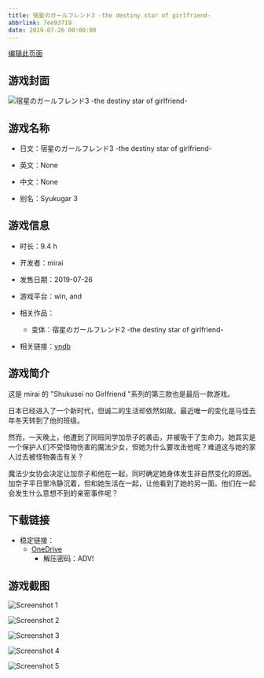 ```yaml
---
title: 宿星のガールフレンド3 -the destiny star of girlfriend-
abbrlink: 7ee93719
date: 2019-07-26 00:00:00
---
```

[编辑此页面](https://github.com/ACG-3/ADV3-source/blob/main/source/_posts/games/%E5%AE%BF%E6%98%9F%E3%81%AE%E3%82%AC%E3%83%BC%E3%83%AB%E3%83%95%E3%83%AC%E3%83%B3%E3%83%893%20-the%20destiny%20star%20of%20girlfriend-.md)

## 游戏封面

![宿星のガールフレンド3 -the destiny star of girlfriend-](https://pan.timero.xyz/onedrive/img_lib_001/%E5%AE%BF%E6%98%9F%E3%81%AE%E3%82%AC%E3%83%BC%E3%83%AB%E3%83%95%E3%83%AC%E3%83%B3%E3%83%893%20-the%20destiny%20star%20of%20girlfriend-_cover.avif)


## 游戏名称

- 日文：宿星のガールフレンド3 -the destiny star of girlfriend-
- 英文：None
- 中文：None

- 别名：Syukugar 3


## 游戏信息

- 时长：9.4 h
- 开发者：mirai
- 发售日期：2019-07-26
- 游戏平台：win, and
- 相关作品：
   - 变体：宿星のガールフレンド2 -the destiny star of girlfriend-

- 相关链接：[vndb](https://vndb.org/v23772)


## 游戏简介

这是 mirai 的 "Shukusei no Girlfriend "系列的第三款也是最后一款游戏。

日本已经进入了一个新时代，但诚二的生活却依然如故。最近唯一的变化是马佳去年冬天转到了他的班级。

然而，一天晚上，他遭到了同班同学加奈子的袭击，并被吸干了生命力。她其实是一个保护人们不受怪物伤害的魔法少女，但她为什么要攻击他呢？难道这与她的家人过去被怪物袭击有关？

魔法少女协会决定让加奈子和他在一起，同时确定她身体发生非自然变化的原因。加奈子平日里冷静沉着，但和她生活在一起，让他看到了她的另一面。他们在一起会发生什么意想不到的亲密事件呢？




## 下载链接

- 稳定链接：
    - [OneDrive](https://pan.timero.xyz/onedrive/adv_lib_001/%E5%AE%BF%E6%98%9F%E3%81%AE%E3%82%AC%E3%83%BC%E3%83%AB%E3%83%95%E3%83%AC%E3%83%B3%E3%83%893%20-the%20destiny%20star%20of%20girlfriend-)
        - 解压密码：ADV!



## 游戏截图


![Screenshot 1](https://pan.timero.xyz/onedrive/img_lib_001/%E5%AE%BF%E6%98%9F%E3%81%AE%E3%82%AC%E3%83%BC%E3%83%AB%E3%83%95%E3%83%AC%E3%83%B3%E3%83%893%20-the%20destiny%20star%20of%20girlfriend-_Screenshot_1.avif)

![Screenshot 2](https://pan.timero.xyz/onedrive/img_lib_001/%E5%AE%BF%E6%98%9F%E3%81%AE%E3%82%AC%E3%83%BC%E3%83%AB%E3%83%95%E3%83%AC%E3%83%B3%E3%83%893%20-the%20destiny%20star%20of%20girlfriend-_Screenshot_2.avif)

![Screenshot 3](https://pan.timero.xyz/onedrive/img_lib_001/%E5%AE%BF%E6%98%9F%E3%81%AE%E3%82%AC%E3%83%BC%E3%83%AB%E3%83%95%E3%83%AC%E3%83%B3%E3%83%893%20-the%20destiny%20star%20of%20girlfriend-_Screenshot_3.avif)

![Screenshot 4](https://pan.timero.xyz/onedrive/img_lib_001/%E5%AE%BF%E6%98%9F%E3%81%AE%E3%82%AC%E3%83%BC%E3%83%AB%E3%83%95%E3%83%AC%E3%83%B3%E3%83%893%20-the%20destiny%20star%20of%20girlfriend-_Screenshot_4.avif)

![Screenshot 5](https://pan.timero.xyz/onedrive/img_lib_001/%E5%AE%BF%E6%98%9F%E3%81%AE%E3%82%AC%E3%83%BC%E3%83%AB%E3%83%95%E3%83%AC%E3%83%B3%E3%83%893%20-the%20destiny%20star%20of%20girlfriend-_Screenshot_5.avif)

